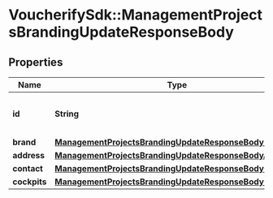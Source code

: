 # VoucherifySdk::ManagementProjectsBrandingUpdateResponseBody

## Properties

| Name | Type | Description | Notes |
| ---- | ---- | ----------- | ----- |
| **id** | **String** | Unique identifier of the brand configuration. | [optional] |
| **brand** | [**ManagementProjectsBrandingUpdateResponseBodyBrand**](ManagementProjectsBrandingUpdateResponseBodyBrand.md) |  | [optional] |
| **address** | [**ManagementProjectsBrandingUpdateResponseBodyAddress**](ManagementProjectsBrandingUpdateResponseBodyAddress.md) |  | [optional] |
| **contact** | [**ManagementProjectsBrandingUpdateResponseBodyContact**](ManagementProjectsBrandingUpdateResponseBodyContact.md) |  | [optional] |
| **cockpits** | [**ManagementProjectsBrandingUpdateResponseBodyCockpits**](ManagementProjectsBrandingUpdateResponseBodyCockpits.md) |  | [optional] |

